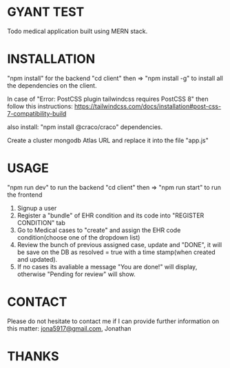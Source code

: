 # GYANT TEST
Todo medical application built using MERN stack.

# INSTALLATION
"npm install" for the backend
"cd client" then => "npm install -g" to install all the dependencies on the client.

In case of "Error: PostCSS plugin tailwindcss requires PostCSS 8" then follow this instructions:
https://tailwindcss.com/docs/installation#post-css-7-compatibility-build

also install: "npm install @craco/craco" dependencies.

Create a cluster mongodb Atlas URL and replace it into the file "app.js"

# USAGE
"npm run dev" to run the backend
"cd client" then => "npm run start" to run the frontend

1) Signup a user
2) Register a "bundle" of EHR condition and its code into "REGISTER CONDITION" tab
3) Go to Medical cases to "create" and assign the EHR code condition(choose one of the dropdown list)
4) Review the bunch of previous assigned case, update and "DONE", it will be save on the DB as resolved = true with a time stamp(when created and updated).
5) If no cases its avaliable a message "You are done!" will display, otherwise "Pending for review" will show.

# CONTACT
Please do not hesitate to contact me if I can provide further information on this matter: jona5917@gmail.com, Jonathan

# THANKS
